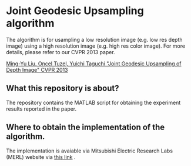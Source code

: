 # Joint Geodesic Upsampling algorithm

The algorithm is for usampling a low resolution image (e.g. low res depth image) using a high resolution image (e.g. high res color image). For more details, please refer to our CVPR 2013 paper.

[Ming-Yu Liu, Oncel Tuzel, Yuichi Taguchi "Joint Geodesic Upsampling of Depth Image" CVPR 2013](https://www.cv-foundation.org/openaccess/content_cvpr_2013/papers/Liu_Joint_Geodesic_Upsampling_2013_CVPR_paper.pdf)


## What this repository is about?

The repository contains the MATLAB script for obtaining the experiment results reported in the paper.

## Where to obtain the implementation of the algorithm.

The implementation is avaiable via Mitsubishi Electric Research Labs (MERL) website via [this link](http://www.merl.com/research/?research=license-request&sw=JGU) .
